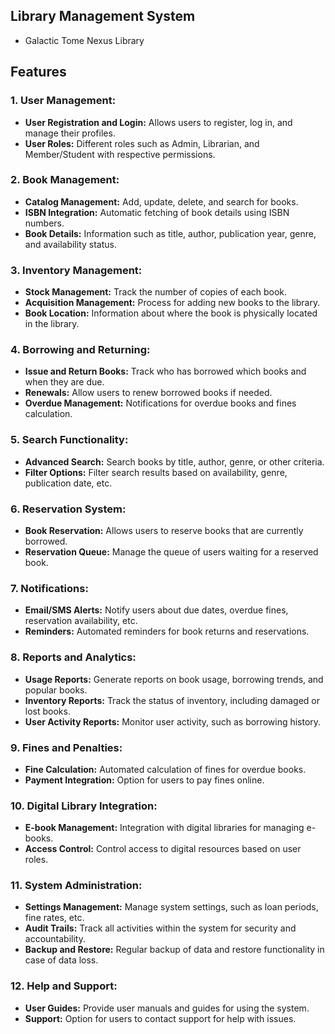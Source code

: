 ## Library Management System
* Galactic Tome Nexus Library 
## Features
### 1. **User Management:**
   - **User Registration and Login:** Allows users to register, log in, and manage their profiles.
   - **User Roles:** Different roles such as Admin, Librarian, and Member/Student with respective permissions.

### 2. **Book Management:**
   - **Catalog Management:** Add, update, delete, and search for books.
   - **ISBN Integration:** Automatic fetching of book details using ISBN numbers.
   - **Book Details:** Information such as title, author, publication year, genre, and availability status.

### 3. **Inventory Management:**
   - **Stock Management:** Track the number of copies of each book.
   - **Acquisition Management:** Process for adding new books to the library.
   - **Book Location:** Information about where the book is physically located in the library.

### 4. **Borrowing and Returning:**
   - **Issue and Return Books:** Track who has borrowed which books and when they are due.
   - **Renewals:** Allow users to renew borrowed books if needed.
   - **Overdue Management:** Notifications for overdue books and fines calculation.

### 5. **Search Functionality:**
   - **Advanced Search:** Search books by title, author, genre, or other criteria.
   - **Filter Options:** Filter search results based on availability, genre, publication date, etc.

### 6. **Reservation System:**
   - **Book Reservation:** Allows users to reserve books that are currently borrowed.
   - **Reservation Queue:** Manage the queue of users waiting for a reserved book.

### 7. **Notifications:**
   - **Email/SMS Alerts:** Notify users about due dates, overdue fines, reservation availability, etc.
   - **Reminders:** Automated reminders for book returns and reservations.

### 8. **Reports and Analytics:**
   - **Usage Reports:** Generate reports on book usage, borrowing trends, and popular books.
   - **Inventory Reports:** Track the status of inventory, including damaged or lost books.
   - **User Activity Reports:** Monitor user activity, such as borrowing history.

### 9. **Fines and Penalties:**
   - **Fine Calculation:** Automated calculation of fines for overdue books.
   - **Payment Integration:** Option for users to pay fines online.

### 10. **Digital Library Integration:**
   - **E-book Management:** Integration with digital libraries for managing e-books.
   - **Access Control:** Control access to digital resources based on user roles.

### 11. **System Administration:**
   - **Settings Management:** Manage system settings, such as loan periods, fine rates, etc.
   - **Audit Trails:** Track all activities within the system for security and accountability.
   - **Backup and Restore:** Regular backup of data and restore functionality in case of data loss.

### 12. **Help and Support:**
   - **User Guides:** Provide user manuals and guides for using the system.
   - **Support:** Option for users to contact support for help with issues. 
